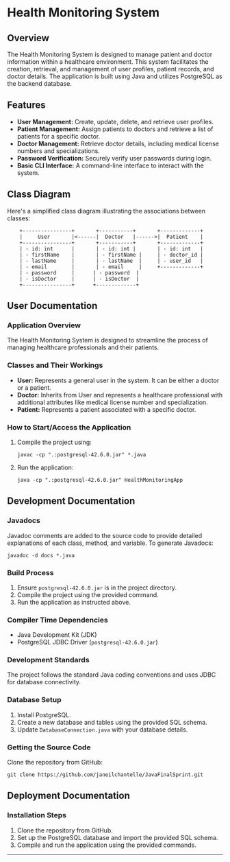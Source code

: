 
# Health Monitoring System

## Overview

The Health Monitoring System is designed to manage patient and doctor information within a healthcare environment. This system facilitates the creation, retrieval, and management of user profiles, patient records, and doctor details. The application is built using Java and utilizes PostgreSQL as the backend database.

## Features

- **User Management:** Create, update, delete, and retrieve user profiles.
- **Patient Management:** Assign patients to doctors and retrieve a list of patients for a specific doctor.
- **Doctor Management:** Retrieve doctor details, including medical license numbers and specializations.
- **Password Verification:** Securely verify user passwords during login.
- **Basic CLI Interface:** A command-line interface to interact with the system.

## Class Diagram

Here's a simplified class diagram illustrating the associations between classes:

```
    +----------------+       +-----------+       +-------------+
    |     User       |<------|  Doctor   |------>|  Patient    |
    +----------------+       +-----------+       +-------------+
    | - id: int      |       | - id: int |       | - id: int   |
    | - firstName    |       | - firstName |     | - doctor_id |
    | - lastName     |       | - lastName  |     | - user_id   |
    | - email        |       | - email     |     +-------------+
    | - password     |      | - password  |
    | - isDoctor     |      | - isDoctor  |
    +----------------+      +-------------+
```

## User Documentation

### Application Overview

The Health Monitoring System is designed to streamline the process of managing healthcare professionals and their patients. 

### Classes and Their Workings

- **User:** Represents a general user in the system. It can be either a doctor or a patient.
- **Doctor:** Inherits from User and represents a healthcare professional with additional attributes like medical license number and specialization.
- **Patient:** Represents a patient associated with a specific doctor.

### How to Start/Access the Application

1. Compile the project using:
    ```
    javac -cp ".:postgresql-42.6.0.jar" *.java
    ```
2. Run the application:
    ```
    java -cp ".:postgresql-42.6.0.jar" HealthMonitoringApp
    ```

## Development Documentation

### Javadocs

Javadoc comments are added to the source code to provide detailed explanations of each class, method, and variable. To generate Javadocs:

```
javadoc -d docs *.java

```

### Build Process

1. Ensure `postgresql-42.6.0.jar` is in the project directory.
2. Compile the project using the provided command.
3. Run the application as instructed above.

### Compiler Time Dependencies

- Java Development Kit (JDK)
- PostgreSQL JDBC Driver (`postgresql-42.6.0.jar`)

### Development Standards

The project follows the standard Java coding conventions and uses JDBC for database connectivity.

### Database Setup

1. Install PostgreSQL.
2. Create a new database and tables using the provided SQL schema.
3. Update `DatabaseConnection.java` with your database details.

### Getting the Source Code

Clone the repository from GitHub:

```
git clone https://github.com/janeilchantelle/JavaFinalSprint.git
```

## Deployment Documentation

### Installation Steps

1. Clone the repository from GitHub.
2. Set up the PostgreSQL database and import the provided SQL schema.
3. Compile and run the application using the provided commands.

---
